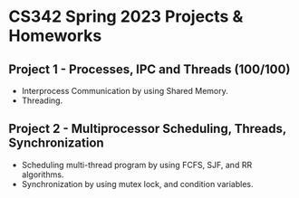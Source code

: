 # CS342 Spring 2023 Projects & Homeworks
## Project 1 - Processes, IPC and Threads (100/100)
- Interprocess Communication by using Shared Memory.
- Threading.
## Project 2 - Multiprocessor Scheduling, Threads, Synchronization
- Scheduling multi-thread program by using FCFS, SJF, and RR algorithms.
- Synchronization by using mutex lock, and condition variables.

